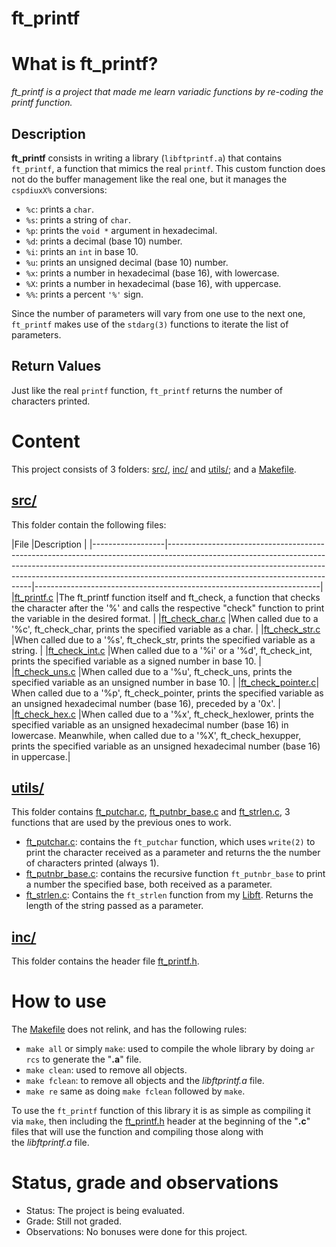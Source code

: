# ft_printf

# What is ft_printf?

*ft_printf is a project that made me learn variadic functions by re-coding the printf function.*

## Description

**ft_printf** consists in writing a library (`libftprintf.a`) that contains `ft_printf`, a function that mimics the real `printf`. This custom function does not do the buffer management like the real one, but it manages the `cspdiuxX%` conversions:

- `%c`: prints a `char`.
- `%s`: prints a string of `char`.
- `%p`: prints the `void *` argument in hexadecimal.
- `%d`: prints a decimal (base 10) number.
- `%i`: prints an `int` in base 10.
- `%u`: prints an unsigned decimal (base 10) number.
- `%x`: prints a number in hexadecimal (base 16), with lowercase.
- `%X`: prints a number in hexadecimal (base 16), with uppercase.
- `%%`: prints a percent `'%'` sign.

Since the number of parameters will vary from one use to the next one, `ft_printf` makes use of the `stdarg(3)` functions to iterate the list of parameters.

## Return Values

Just like the real `printf` function, `ft_printf` returns the number of characters printed.

# Content

This project consists of 3 folders: [src/](https://github.com/Javiff8/ft_printf/tree/master/src), [inc/](https://github.com/Javiff8/ft_printf/tree/master/inc) and [utils/](https://github.com/Javiff8/ft_printf/tree/master/utils); and a [Makefile](https://github.com/Javiff8/ft_printf/blob/master/Makefile).

## [src/](https://github.com/Javiff8/ft_printf/tree/master/src)

This folder contain the following files:

|File              |Description                                                                                                                                                                                                                                                                           |
|------------------|--------------------------------------------------------------------------------------------------------------------------------------------------------------------------------------------------------------------------------------------------------------------------------------|-----------------------------------------------------------------------|
|[ft_printf.c](https://github.com/Javiff8/ft_printf/blob/master/src/ft_printf.c)       |The ft_printf function itself and ft_check, a function that checks the character after the '%' and calls the respective "check" function to print the variable in the desired format.                                                                                                 |
|[ft_check_char.c](https://github.com/Javiff8/ft_printf/blob/master/src/ft_check_char.c)   |When called due to a '%c', ft_check_char, prints the specified variable as a char.                                                                                                                                                                                                    |
|[ft_check_str.c](https://github.com/Javiff8/ft_printf/blob/master/src/ft_check_str.c)    |When called due to a '%s', ft_check_str, prints the specified variable as a string.                                                                                                                                                                                                   |
|[ft_check_int.c](https://github.com/Javiff8/ft_printf/blob/master/src/ft_check_int.c)    |When called due to a '%i' or a '%d', ft_check_int, prints the specified variable as a signed number in base 10.                                                                                                                                                                       |
|[ft_check_uns.c](https://github.com/Javiff8/ft_printf/blob/master/src/ft_check_uns.c)    |When called due to a '%u', ft_check_uns, prints the specified variable as an unsigned number in base 10.                                                                                                                                                                              |
|[ft_check_pointer.c](https://github.com/Javiff8/ft_printf/blob/master/src/ft_check_pointer.c)| When called due to a '%p', ft_check_pointer, prints the specified variable as an unsigned hexadecimal number (base 16), preceded by a '0x'.                                                                                                                                          |
|[ft_check_hex.c](https://github.com/Javiff8/ft_printf/blob/master/src/ft_check_hex.c)    |When called due to a '%x', ft_check_hexlower, prints the specified variable as an unsigned hexadecimal number (base 16) in lowercase. Meanwhile, when called due to a '%X', ft_check_hexupper, prints the specified variable as an unsigned hexadecimal number (base 16) in uppercase.|

## [utils/](https://github.com/Javiff8/ft_printf/tree/master/utils)

This folder contains [ft_putchar.c](https://github.com/Javiff8/ft_printf/blob/master/utils/ft_putchar.c), [ft_putnbr_base.c](https://github.com/Javiff8/ft_printf/blob/master/utils/ft_putnbr_base.c) and [ft_strlen.c](https://github.com/Javiff8/ft_printf/blob/master/utils/ft_strlen.c), 3 functions that are used by the previous ones to work.

- [ft_putchar.c](https://github.com/Javiff8/ft_printf/blob/master/utils/ft_putchar.c): contains the `ft_putchar` function, which uses `write(2)` to print the character received as a parameter and returns the the number of characters printed (always 1).
- [ft_putnbr_base.c](https://github.com/Javiff8/ft_printf/blob/master/utils/ft_putnbr_base.c): contains the recursive function `ft_putnbr_base` to print a number the specified base, both received as a parameter.
- [ft_strlen.c](https://github.com/Javiff8/ft_printf/blob/master/utils/ft_strlen.c): Contains the `ft_strlen` function from my [Libft](https://github.com/Javiff8/libft). Returns the length of the string passed as a parameter.

## [inc/](https://github.com/Javiff8/ft_printf/tree/master/inc)

This folder contains the header file [ft_printf.h](https://github.com/Javiff8/ft_printf/blob/master/inc/ft_printf.h).

# How to use

The [Makefile](https://github.com/Javiff8/ft_printf/blob/master/Makefile) does not relink, and has the following rules:

- `make all` or simply `make`:  used to compile the whole library by doing `ar rcs` to generate the "**.a**" file.
- `make clean`: used to remove all objects.
- `make fclean`: to remove all objects and the *libftprintf.a* file.
- `make re` same as doing `make fclean` followed by `make`.

To use the `ft_printf` function of this library it is as simple as compiling it via `make`, then including the [ft_printf.h](https://github.com/Javiff8/ft_printf/blob/master/inc/ft_printf.h) header at the beginning of the "**.c**" files that will use the function and compiling those along with the *libftprintf.a* file.

# Status, grade and observations

- Status: The project is being evaluated.
- Grade: Still not graded.
- Observations: No bonuses were done for this project.
